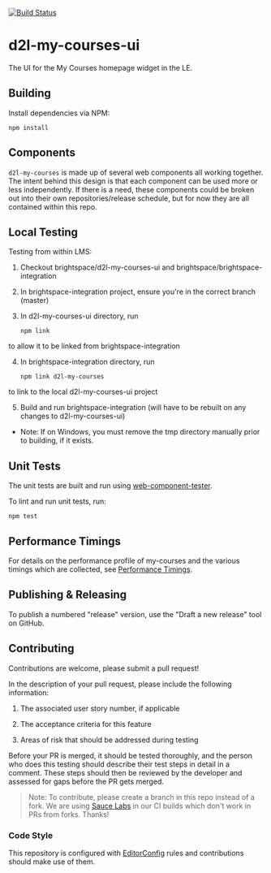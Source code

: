 [![Build Status](https://travis-ci.com/Brightspace/d2l-my-courses-ui.svg?branch=master)](https://travis-ci.com/Brightspace/d2l-my-courses-ui)

# d2l-my-courses-ui

The UI for the My Courses homepage widget in the LE.

## Building

Install dependencies via NPM:

```shell
npm install
```

## Components

`d2l-my-courses` is made up of several web components all working together. The
intent behind this design is that each component can be used more or less
independently. If there is a need, these components could be broken out into
their own repositories/release schedule, but for now they are all contained
within this repo.

## Local Testing

Testing from within LMS:

1. Checkout brightspace/d2l-my-courses-ui and brightspace/brightspace-integration

2. In brightspace-integration project, ensure you're in the correct branch (master)

3. In d2l-my-courses-ui directory, run
	```shell
	npm link
	```
to allow it to be linked from brightspace-integration

4. In brightspace-integration directory, run
	```shell
	npm link d2l-my-courses
	```
to link to the local d2l-my-courses-ui project

5. Build and run brightspace-integration (will have to be rebuilt on any changes to d2l-my-courses-ui)
 * Note: If on Windows, you must remove the tmp directory manually prior to building, if it exists.

## Unit Tests

The unit tests are built and run using [web-component-tester](https://github.com/Polymer/web-component-tester).

To lint and run unit tests, run:

```shell
npm test
```

## Performance Timings

For details on the performance profile of my-courses and the various timings which are collected, see [Performance Timings](performance-timing.md).

## Publishing & Releasing

To publish a numbered "release" version, use the "Draft a new release" tool on GitHub.

## Contributing
Contributions are welcome, please submit a pull request!

In the description of your pull request, please include the following information:
1. The associated user story number, if applicable

2. The acceptance criteria for this feature

3. Areas of risk that should be addressed during testing

Before your PR is merged, it should be tested thoroughly, and the person who does this testing should describe their test steps in detail in a comment. These steps should then be reviewed by the developer and assessed for gaps before the PR gets merged.

> Note: To contribute, please create a branch in this repo instead of a fork.
We are using [Sauce Labs](https://saucelabs.com/) in our CI builds which don't
work in PRs from forks. Thanks!

### Code Style

This repository is configured with [EditorConfig](http://editorconfig.org) rules and
contributions should make use of them.
